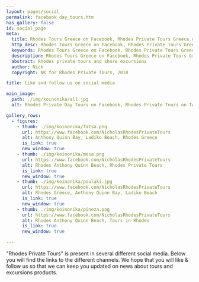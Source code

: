 ```yaml
---
layout: pages/social
permalink: facebook_day_tours.htm
has_gallery: false
id: social_page
meta:
  title: Rhodes Tours Greece on Facebook, Rhodes Private Tours Greece on Facebook, Rhodes Private Day Tours Greece on Facebook
  http_desc: Rhodes Tours Greece on Facebook, Rhodes Private Tours Greece on Facebook, Rhodes Private Day Tours Greece on Facebook
  keywords: Rhodes Tours Greece on Facebook, Rhodes Private Tours Greece on Facebook, Rhodes Private Day Tours Greece on Facebook
  description: Rhodes Tours Greece on Facebook, Rhodes Private Tours Greece on Facebook, Rhodes Private Day Tours Greece on Facebook
  abstract: Rhodes private tours and shore excursions
  author: Nick
  copyright: NK for Rhodes Private Tours, 2018

title: Like and follow us on social media

main_image:
  path: ./img/koinonika/all.jpg
  alt: Rhodes Private Day Tours on Facebook, Rhodes Private Tours on Twitter

gallery_rows:
  - figures:
    - thumb: ./img/koinonika/fatsa.png
      url: https://www.facebook.com/NicholasRhodesPrivateTours
      alt: Anthony Quinn Bay, Ladiko Beach, Rhodes Greece
      is_link: true
      new_window: true
    - thumb: ./img/koinonika/mesa.png
      url: https://www.facebook.com/NicholasRhodesPrivateTours
      alt: Rhodes Anthony Quinn Beach, Rhodes Private Tours
      is_link: true
      new_window: true
    - thumb: ./img/koinonika/poulaki.jpg
      url: https://www.facebook.com/NicholasRhodesPrivateTours
      alt: Rhodes Greece, Anthony Quinn Bay, Ladiko Beach
      is_link: true
      new_window: true
    - thumb: ./img/koinonika/pineza.png
      url: https://www.facebook.com/NicholasRhodesPrivateTours
      alt: Rhodes Anthony Quinn Beach, Tours in Rhodes
      is_link: true
      new_window: true

---
```

"Rhodes Private Tours" is present in several different social media. Below you will find the links to the different channels. We hope that you will like & follow us so that we can keep you updated on news about tours and excursions products.